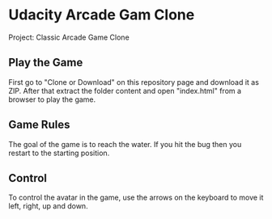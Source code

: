 # Udacity Arcade Gam Clone
Project: Classic Arcade Game Clone

## Play the Game

First go to "Clone or Download" on this repository page and download it as ZIP. After that extract the folder content and open "index.html" from a browser to play the game. 

## Game Rules

The goal of the game is to reach the water. If you hit the bug then you restart to the starting position. 

## Control

To control the avatar in the game, use the arrows on the keyboard to move it left, right, up and down. 
